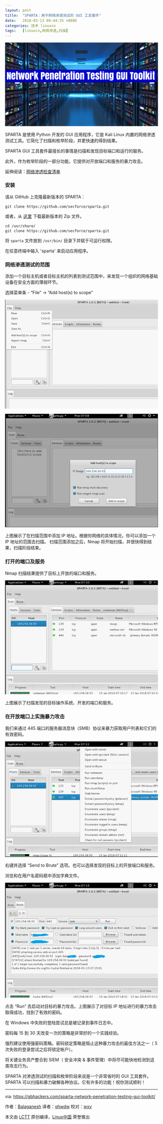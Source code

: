 ```yaml
---
layout: post
title:	"SPARTA：用于网络渗透测试的 GUI 工具套件"
date:	2018-03-13 09:44:35 +0800 
categories:	技术 linuxcn 
tags:	[linuxcn,网络渗透,扫描]
---
```



![](/Asserts/Images/album/201803/13/094443y4dkm1jk7mkqkt94.png)


SPARTA 是使用 Python 开发的 GUI 应用程序，它是 Kali Linux 内置的网络渗透测试工具。它简化了扫描和枚举阶段，并更快速的得到结果。


SPARTA GUI 工具套件最擅长的事情是扫描和发现目标端口和运行的服务。


此外，作为枚举阶段的一部分功能，它提供对开放端口和服务的暴力攻击。


延伸阅读：[网络渗透检查清单](https://gbhackers.com/network-penetration-testing-checklist-examples/)


### 安装


请从 GitHub 上克隆最新版本的 SPARTA：



```
git clone https://github.com/secforce/sparta.git

```

或者，从 [这里](https://github.com/SECFORCE/sparta/archive/master.zip) 下载最新版本的 Zip 文件。



```
cd /usr/share/
git clone https://github.com/secforce/sparta.git

```

将 `sparta` 文件放到 `/usr/bin/` 目录下并赋于可运行权限。


在任意终端中输入 'sparta' 来启动应用程序。


### 网络渗透测试的范围


添加一个目标主机或者目标主机的列表到测试范围中，来发现一个组织的网络基础设备在安全方面的薄弱环节。


选择菜单条 - “File” -> “Add host(s) to scope”


[![Network Penetration Testing](/Asserts/Images/album/201803/13/094443vjrb2hn6ao27s7ju.png)](https://i0.wp.com/gbhackers.com/wp-content/uploads/2018/01/Screenshot-526.png?ssl=1)


[![Network Penetration Testing](/Asserts/Images/album/201803/13/094445t5745qbdx5nns554.png)](https://i2.wp.com/gbhackers.com/wp-content/uploads/2018/01/Screenshot-527.png?ssl=1)


上图展示了在扫描范围中添加 IP 地址。根据你网络的具体情况，你可以添加一个 IP 地址的范围去扫描。 扫描范围添加之后，Nmap 将开始扫描，并很快得到结果，扫描阶段结束。


### 打开的端口及服务


Nmap 扫描结果提供了目标上开放的端口和服务。


[![Network Penetration Testing](/Asserts/Images/album/201803/13/094446x52jg2vg1gv55hgb.png)](https://i2.wp.com/gbhackers.com/wp-content/uploads/2018/01/Screenshot-528.png?ssl=1)


上图展示了扫描发现的目标操作系统、开发的端口和服务。


### 在开放端口上实施暴力攻击


我们来通过 445 端口的服务器消息块（SMB）协议来暴力获取用户列表和它们的有效密码。


[![Network Penetration Testing](/Asserts/Images/album/201803/13/094459p0x71pbfsp6wb0sp.png)](https://i1.wp.com/gbhackers.com/wp-content/uploads/2018/01/Screenshot-529.png?ssl=1)


右键并选择 “Send to Brute” 选项。也可以选择发现的目标上的开放端口和服务。


浏览和在用户名密码框中添加字典文件。


[![Network Penetration Testing](/Asserts/Images/album/201803/13/094622harvaalrvvlx7v8x.png)](https://i2.wp.com/gbhackers.com/wp-content/uploads/2018/01/Screenshot-531.png?ssl=1)


点击 “Run” 去启动对目标的暴力攻击。上图展示了对目标 IP 地址进行的暴力攻击取得成功，找到了有效的密码。


在 Windows 中失败的登陆尝试总是被记录到事件日志中。


密码每 15 到 30 天改变一次的策略是非常好的一个实践经验。


强烈建议使用强密码策略。密码锁定策略是阻止这种暴力攻击的最佳方法之一（ 5 次失败的登录尝试之后将锁定帐户）。


将关键业务资产整合到 SIEM（ 安全冲突 & 事件管理）中将尽可能快地检测到这类攻击行为。


SPARTA 对渗透测试的扫描和枚举阶段来说是一个非常省时的 GUI 工具套件。SPARTA 可以扫描和暴力破解各种协议。它有许多的功能！祝你测试顺利！




---


via: <https://gbhackers.com/sparta-network-penetration-testing-gui-toolkit/>


作者：[Balaganesh](https://gbhackers.com/author/balaganesh/) 译者：[qhwdw](https://github.com/qhwdw) 校对：[wxy](https://github.com/wxy)


本文由 [LCTT](https://github.com/LCTT/TranslateProject) 原创编译，[Linux中国](https://linux.cn/) 荣誉推出
